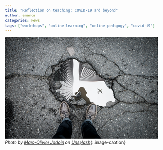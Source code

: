 ```yaml
---
title: "Reflection on teaching: COVID-19 and beyond" 
author: amanda
categories: News
tags: ["workshops", "online learning", "online pedagogy", "covid-19"]
---
```


![Puddle in pavement reflecting person above](/images/reflect.jpg)
*Photo by <a href="https://unsplash.com/@marcojodoin?utm_source=unsplash&utm_medium=referral&utm_content=creditCopyText">Marc-Olivier Jodoin</a> on <a href="https://unsplash.com/?utm_source=unsplash&utm_medium=referral&utm_content=creditCopyText">Unsplash</a>*{:.image-caption}
